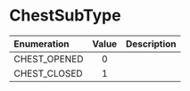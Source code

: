 # ChestSubType

| Enumeration | Value | Description |
| :--- | :---: | :--- |
| CHEST\_OPENED | 0 |  |
| CHEST\_CLOSED | 1 |  |

